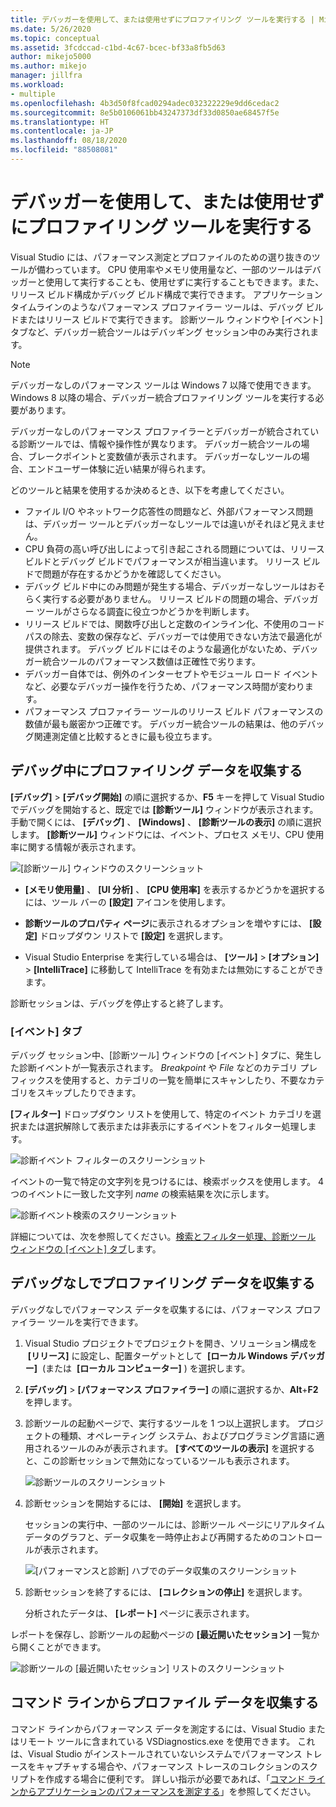 ```yaml
---
title: デバッガーを使用して、または使用せずにプロファイリング ツールを実行する | Microsoft Docs
ms.date: 5/26/2020
ms.topic: conceptual
ms.assetid: 3fcdccad-c1bd-4c67-bcec-bf33a8fb5d63
author: mikejo5000
ms.author: mikejo
manager: jillfra
ms.workload:
- multiple
ms.openlocfilehash: 4b3d50f8fcad0294adec032322229e9dd6cedac2
ms.sourcegitcommit: 8e5b0106061bb43247373df33d0850ae68457f5e
ms.translationtype: HT
ms.contentlocale: ja-JP
ms.lasthandoff: 08/18/2020
ms.locfileid: "88508081"
---
```

# <a name="run-profiling-tools-with-or-without-the-debugger"></a>デバッガーを使用して、または使用せずにプロファイリング ツールを実行する

Visual Studio には、パフォーマンス測定とプロファイルのための選り抜きのツールが備わっています。 CPU 使用率やメモリ使用量など、一部のツールはデバッガーと使用して実行することも、使用せずに実行することもできます。また、リリース ビルド構成かデバッグ ビルド構成で実行できます。 アプリケーション タイムラインのようなパフォーマンス プロファイラー ツールは、デバッグ ビルドまたはリリース ビルドで実行できます。 診断ツール ウィンドウや [イベント] タブなど、デバッガー統合ツールはデバッギング セッション中のみ実行されます。

>[!NOTE]
>デバッガーなしのパフォーマンス ツールは Windows 7 以降で使用できます。 Windows 8 以降の場合、デバッガー統合プロファイリング ツールを実行する必要があります。

デバッガーなしのパフォーマンス プロファイラーとデバッガーが統合されている診断ツールでは、情報や操作性が異なります。 デバッガー統合ツールの場合、ブレークポイントと変数値が表示されます。 デバッガーなしツールの場合、エンドユーザー体験に近い結果が得られます。

どのツールと結果を使用するか決めるとき、以下を考慮してください。

- ファイル I/O やネットワーク応答性の問題など、外部パフォーマンス問題は、デバッガー ツールとデバッガーなしツールでは違いがそれほど見えません。
- CPU 負荷の高い呼び出しによって引き起こされる問題については、リリース ビルドとデバッグ ビルドでパフォーマンスが相当違います。 リリース ビルドで問題が存在するかどうかを確認してください。
- デバッグ ビルド中にのみ問題が発生する場合、デバッガーなしツールはおそらく実行する必要がありません。 リリース ビルドの問題の場合、デバッガー ツールがさらなる調査に役立つかどうかを判断します。
- リリース ビルドでは、関数呼び出しと定数のインライン化、不使用のコード パスの除去、変数の保存など、デバッガーでは使用できない方法で最適化が提供されます。 デバッグ ビルドにはそのような最適化がないため、デバッガー統合ツールのパフォーマンス数値は正確性で劣ります。
- デバッガー自体では、例外のインターセプトやモジュール ロード イベントなど、必要なデバッガー操作を行うため、パフォーマンス時間が変わります。
- パフォーマンス プロファイラー ツールのリリース ビルド パフォーマンスの数値が最も厳密かつ正確です。 デバッガー統合ツールの結果は、他のデバッグ関連測定値と比較するときに最も役立ちます。

## <a name="collect-profiling-data-while-debugging"></a><a name="BKMK_Quick_start__Collect_diagnostic_data"></a> デバッグ中にプロファイリング データを収集する

**[デバッグ]**  >  **[デバッグ開始]** の順に選択するか、**F5** キーを押して Visual Studio でデバッグを開始すると、既定では **[診断ツール]** ウィンドウが表示されます。 手動で開くには、 **[デバッグ]** 、 **[Windows]** 、 **[診断ツールの表示]** の順に選択します。 **[診断ツール]** ウィンドウには、イベント、プロセス メモリ、CPU 使用率に関する情報が表示されます。

![[診断ツール] ウィンドウのスクリーンショット](../profiling/media/diagnostictoolswindow.png "[診断ツール] ウィンドウ")

- **[メモリ使用量]** 、 **[UI 分析]** 、 **[CPU 使用率]** を表示するかどうかを選択するには、ツール バーの **[設定]** アイコンを使用します。

- **診断ツールのプロパティ ページ**に表示されるオプションを増やすには、 **[設定]** ドロップダウン リストで **[設定]** を選択します。

- Visual Studio Enterprise を実行している場合は、 **[ツール]**  >  **[オプション]**  >  **[IntelliTrace]** に移動して IntelliTrace を有効または無効にすることができます。

診断セッションは、デバッグを停止すると終了します。

### <a name="the-events-tab"></a>[イベント] タブ

デバッグ セッション中、[診断ツール] ウィンドウの [イベント] タブに、発生した診断イベントが一覧表示されます。 *Breakpoint* や *File* などのカテゴリ プレフィックスを使用すると、カテゴリの一覧を簡単にスキャンしたり、不要なカテゴリをスキップしたりできます。

**[フィルター]** ドロップダウン リストを使用して、特定のイベント カテゴリを選択または選択解除して表示または非表示にするイベントをフィルター処理します。

![診断イベント フィルターのスクリーンショット](../profiling/media/diagnosticeventfilter.png "診断イベント フィルター")

イベントの一覧で特定の文字列を見つけるには、検索ボックスを使用します。 4 つのイベントに一致した文字列 *name* の検索結果を次に示します。

![診断イベント検索のスクリーンショット](../profiling/media/diagnosticseventsearch.png "診断イベント検索")

詳細については、次を参照してください。[検索とフィルター処理、診断ツール ウィンドウの [イベント] タブ](https://devblogs.microsoft.com/devops/searching-and-filtering-the-events-tab-of-the-diagnostic-tools-window/)します。

## <a name="collect-profiling-data-without-debugging"></a>デバッグなしでプロファイリング データを収集する

デバッグなしでパフォーマンス データを収集するには、パフォーマンス プロファイラー ツールを実行できます。

1. Visual Studio プロジェクトでプロジェクトを開き、ソリューション構成を  **[リリース]** に設定し、配置ターゲットとして  **[ローカル Windows デバッガー]**  (または  **[ローカル コンピューター]** ) を選択します。

1. **[デバッグ]**  >  **[パフォーマンス プロファイラー]** の順に選択するか、**Alt**+**F2** を押します。

1. 診断ツールの起動ページで、実行するツールを 1 つ以上選択します。 プロジェクトの種類、オペレーティング システム、およびプログラミング言語に適用されるツールのみが表示されます。 **[すべてのツールの表示]** を選択すると、この診断セッションで無効になっているツールも表示されます。

   ![診断ツールのスクリーンショット](../profiling/media/diaghubsummarypage.png "DIAG_SelectTool")

1. 診断セッションを開始するには、 **[開始]** を選択します。

   セッションの実行中、一部のツールには、診断ツール ページにリアルタイム データのグラフと、データ収集を一時停止および再開するためのコントロールが表示されます。

    ![[パフォーマンスと診断] ハブでのデータ収集のスクリーンショット](../profiling/media/diaghubcollectdata.png "ハブのデータの収集")

1. 診断セッションを終了するには、 **[コレクションの停止]** を選択します。

   分析されたデータは、 **[レポート]** ページに表示されます。

レポートを保存し、診断ツールの起動ページの **[最近開いたセッション]** 一覧から開くことができます。

![診断ツールの [最近開いたセッション] リストのスクリーンショット](../profiling/media/diaghubopenexistingdiagsession.png "PDHUB_OpenExistingDiagSession")

## <a name="collect-profiling-data-from-the-command-line"></a>コマンド ラインからプロファイル データを収集する

コマンド ラインからパフォーマンス データを測定するには、Visual Studio またはリモート ツールに含まれている VSDiagnostics.exe を使用できます。 これは、Visual Studio がインストールされていないシステムでパフォーマンス トレースをキャプチャする場合や、パフォーマンス トレースのコレクションのスクリプトを作成する場合に便利です。 詳しい指示が必要であれば、「[コマンド ラインからアプリケーションのパフォーマンスを測定する](../profiling/profile-apps-from-command-line.md)」を参照してください。